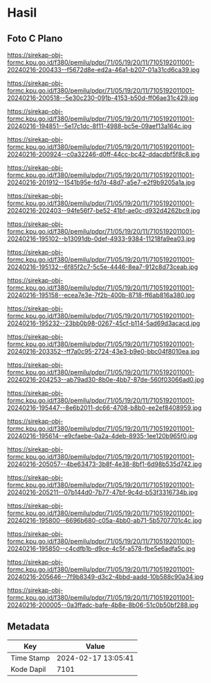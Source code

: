 # Hasil

## Foto C Plano

https://sirekap-obj-formc.kpu.go.id/f380/pemilu/pdpr/71/05/19/20/11/7105192011001-20240216-200433--f5672d8e-ed2a-46a1-b207-01a31cd6ca39.jpg

https://sirekap-obj-formc.kpu.go.id/f380/pemilu/pdpr/71/05/19/20/11/7105192011001-20240216-200518--5e30c230-091b-4153-b50d-ff06ae31c429.jpg

https://sirekap-obj-formc.kpu.go.id/f380/pemilu/pdpr/71/05/19/20/11/7105192011001-20240216-194851--5e17c1dc-8f11-4988-bc5e-09aef13a164c.jpg

https://sirekap-obj-formc.kpu.go.id/f380/pemilu/pdpr/71/05/19/20/11/7105192011001-20240216-200924--c0a32246-d0ff-44cc-bc42-ddacdbf5f8c8.jpg

https://sirekap-obj-formc.kpu.go.id/f380/pemilu/pdpr/71/05/19/20/11/7105192011001-20240216-201912--1541b95e-fd7d-48d7-a5e7-e2f9b9205a1a.jpg

https://sirekap-obj-formc.kpu.go.id/f380/pemilu/pdpr/71/05/19/20/11/7105192011001-20240216-202403--94fe56f7-be52-41bf-ae0c-d932d4262bc9.jpg

https://sirekap-obj-formc.kpu.go.id/f380/pemilu/pdpr/71/05/19/20/11/7105192011001-20240216-195102--b13091db-0def-4933-9384-11218fa9ea03.jpg

https://sirekap-obj-formc.kpu.go.id/f380/pemilu/pdpr/71/05/19/20/11/7105192011001-20240216-195132--6f85f2c7-5c5e-4446-8ea7-912c8d73ceab.jpg

https://sirekap-obj-formc.kpu.go.id/f380/pemilu/pdpr/71/05/19/20/11/7105192011001-20240216-195158--ecea7e3e-7f2b-400b-8718-ff6ab816a380.jpg

https://sirekap-obj-formc.kpu.go.id/f380/pemilu/pdpr/71/05/19/20/11/7105192011001-20240216-195232--23bb0b98-0267-45cf-b114-5ad69d3acacd.jpg

https://sirekap-obj-formc.kpu.go.id/f380/pemilu/pdpr/71/05/19/20/11/7105192011001-20240216-203352--ff7a0c95-2724-43e3-b9e0-bbc04f8010ea.jpg

https://sirekap-obj-formc.kpu.go.id/f380/pemilu/pdpr/71/05/19/20/11/7105192011001-20240216-204253--ab79ad30-8b0e-4bb7-87de-560f03066ad0.jpg

https://sirekap-obj-formc.kpu.go.id/f380/pemilu/pdpr/71/05/19/20/11/7105192011001-20240216-195447--8e6b2011-dc66-4708-b8b0-ee2ef8408959.jpg

https://sirekap-obj-formc.kpu.go.id/f380/pemilu/pdpr/71/05/19/20/11/7105192011001-20240216-195614--e9cfaebe-0a2a-4deb-8935-1ee120b965f0.jpg

https://sirekap-obj-formc.kpu.go.id/f380/pemilu/pdpr/71/05/19/20/11/7105192011001-20240216-205057--4be63473-3b8f-4e38-8bf1-6d98b535d742.jpg

https://sirekap-obj-formc.kpu.go.id/f380/pemilu/pdpr/71/05/19/20/11/7105192011001-20240216-205211--07b144d0-7b77-47bf-9c4d-b53f3316734b.jpg

https://sirekap-obj-formc.kpu.go.id/f380/pemilu/pdpr/71/05/19/20/11/7105192011001-20240216-195800--6696b680-c05a-4bb0-ab71-5b5707701c4c.jpg

https://sirekap-obj-formc.kpu.go.id/f380/pemilu/pdpr/71/05/19/20/11/7105192011001-20240216-195850--c4cdfb1b-d9ce-4c5f-a578-fbe5e6adfa5c.jpg

https://sirekap-obj-formc.kpu.go.id/f380/pemilu/pdpr/71/05/19/20/11/7105192011001-20240216-205646--7f9b8349-d3c2-4bbd-aadd-10b588c90a34.jpg

https://sirekap-obj-formc.kpu.go.id/f380/pemilu/pdpr/71/05/19/20/11/7105192011001-20240216-200005--0a3ffadc-bafe-4b8e-8b06-51c0b50bf288.jpg


## Metadata

| Key        | Value               |
| ---------- | ------------------- |
| Time Stamp | 2024-02-17 13:05:41 |
| Kode Dapil | 7101                |



